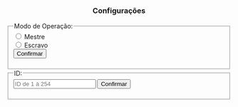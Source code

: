 <center>
    <h3>Configurações</h3>
</center>

<fieldset>
    <legend>Modo de Operação:</legend>
    <form target="_blank" action="/set/mode" id="mode" method="POST">
        <input type="radio" id="master" name="mode" value="master">
        <label for="master">Mestre</label><br>
        <input type="radio" id="slave" name="mode" value="slave">
        <label for="slave">Escravo</label><br>
        <input onclick="window.location.href = '/settings.html';" type="submit" value="Confirmar">
    </form>
</fieldset>

<fieldset>
    <legend>ID:</legend>
    <form target="_blank" action="/set/id" id="mode" method="POST">
        <input type="text" name="id" id="id" placeholder="ID de 1 à 254" pattern="([1-9]|[1-9][0-9]|1[0-9][0-9]|2[0-4][0-9]|25[0-4])$">
        <input onclick="window.location.href = '/settings.html';" type="submit" value="Confirmar">
    </form>
</fieldset>
